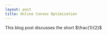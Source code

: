 ```yaml
---
layout: post
title: Online Convex Optimization
---
```


This blog post discusses the short $\frac{1}{2}$
